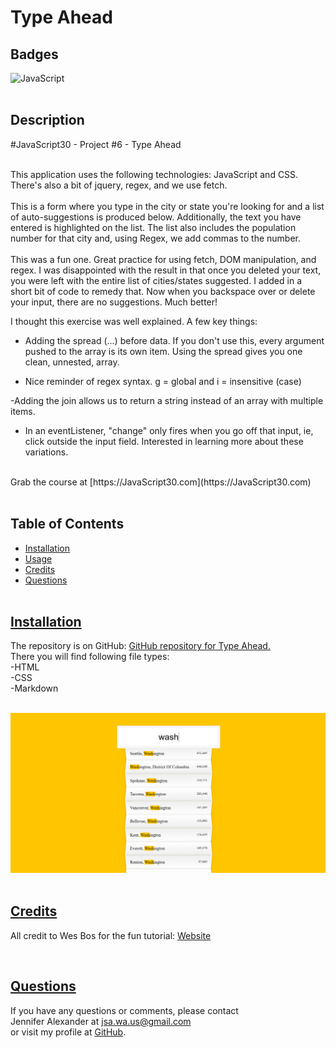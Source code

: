 # Type Ahead

## Badges
  ![JavaScript](https://img.shields.io/badge/javascript-%23323330.svg?style=for-the-badge&logo=javascript&logoColor=%23F7DF1E)
  <br><br>
 
  ## Description
  #JavaScript30 - Project #6 - Type Ahead
  <br><br>

  This application uses the following technologies: JavaScript and CSS. There's also a bit of jquery, regex, and we use fetch.
  <br><br>
  This is a form where you type in the city or state you're looking for and a list of auto-suggestions is produced below. Additionally, the text you have entered is highlighted on the list. The list also includes the population number for that city and, using Regex, we add commas to the number. 
  <br><br>
  This was a fun one. Great practice for using fetch, DOM manipulation, and regex. I was disappointed with the result in that once you deleted your text, you were left with the entire list of cities/states suggested. I added in a short bit of code to remedy that. Now when you backspace over or delete your input, there are no suggestions. Much better!

  I thought this exercise was well explained. A few key things: 
  - Adding the spread (...) before data. If you don't use this, every argument pushed to the array is its own item. Using the spread gives you one clean, unnested, array.

  - Nice reminder of regex syntax. g = global and i = insensitive (case)

  -Adding the join allows us to return a string instead of an array with multiple items.

  - In an eventListener, "change" only fires when you go off that input, ie, click outside the input field. Interested in learning more about these variations.

  <br>
  Grab the course at [https://JavaScript30.com](https://JavaScript30.com)
  <br><br>
  

## Table of Contents
  - [Installation](#installation)
  - [Usage](#usage)
  - [Credits](#credits)
  - [Questions](#questions)
  <br><br>

  ## [Installation](#table-of-contents)
  The repository is on GitHub: [GitHub repository for Type Ahead.](https://github.com/jsalexan/type-ahead) <br>
  There you will find following file types: <br>
  -HTML<br>
  -CSS<br>
  -Markdown<br>
   <br>
  
  ![Screen capture.](/Screenshot%20(325).png)
  <br><br>

  ## [Credits](#table-of-contents) 
  All credit to Wes Bos for the fun tutorial: [Website](https://wesbos.com/about)

  
  <br>
 
  ## [Questions](#table-of-contents)
  If you have any questions or comments, please contact <br>Jennifer Alexander at jsa.wa.us@gmail.com <br>or visit my profile at [GitHub](https://github.com/jsalexan/).
  

